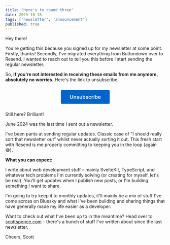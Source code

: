 ```yaml
---
title: "Here's to round three"
date: 2025-10-18
tags: ['newsletter', 'announcement']
published: true
---
```


Hey there!

You're getting this because you signed up for my newsletter at some
point. Firstly, thanks! Secondly, I've migrated everything from
Buttondown over to Resend. I wanted to reach out to tell you this
before I start sending the regular newsletter.

So, **if you're not interested in receiving these emails from me
anymore, absolutely no worries.** Here's the link to unsubscribe.

<div style="text-align: center; margin: 24px 0;">
  <a href="{{{RESEND_UNSUBSCRIBE_URL}}}" style="display: inline-block; padding: 12px 28px; background-color: #0066cc; color: white; text-decoration: none; border-radius: 4px; font-weight: 600; font-size: 16px;">Unsubscribe</a>
</div>

Still here? Brilliant!

June 2024 was the last time I sent out a newsletter.

I've been pants at sending regular updates. Classic case of "I should
really sort that newsletter out" whilst never actually sorting it out.
This fresh start with Resend is me properly committing to keeping you
in the loop (again 😅).

**What you can expect:**

I write about web development stuff – mainly SvelteKit, TypeScript,
and whatever tech problems I'm currently solving (or creating for
myself, let's be real). You'll get updates when I publish new posts,
or I'm building something I want to share.

I'm going to try keep it to monthly updates, it'll mainly be a mix of
stuff I've come across on Bluesky and what I've been building and
sharing things that have generally made my life easier as a developer.

Want to check out what I've been up to in the meantime? Head over to
[scottspence.com](https://scottspence.com) – there's a bunch of stuff
I've written about since the last newsletter.

Cheers, Scott
